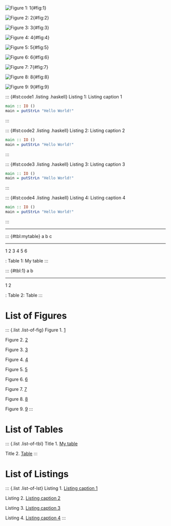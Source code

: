 ![Figure 1: 1](fig1.png){#fig:1}

![Figure 2: 2](fig2.png){#fig:2}

![Figure 3: 3](fig3.png){#fig:3}

![Figure 4: 4](fig4.png){#fig:4}

![Figure 5: 5](fig5.png){#fig:5}

![Figure 6: 6](fig6.png){#fig:6}

![Figure 7: 7](fig7.png){#fig:7}

![Figure 8: 8](fig8.png){#fig:8}

![Figure 9: 9](fig9.png){#fig:9}

::: {#lst:code1 .listing .haskell}
Listing 1: Listing caption 1

``` haskell
main :: IO ()
main = putStrLn "Hello World!"
```
:::

::: {#lst:code2 .listing .haskell}
Listing 2: Listing caption 2

``` haskell
main :: IO ()
main = putStrLn "Hello World!"
```
:::

::: {#lst:code3 .listing .haskell}
Listing 3: Listing caption 3

``` haskell
main :: IO ()
main = putStrLn "Hello World!"
```
:::

::: {#lst:code4 .listing .haskell}
Listing 4: Listing caption 4

``` haskell
main :: IO ()
main = putStrLn "Hello World!"
```
:::

------------------------------------------------------------------------

::: {#tbl:mytable}
  a   b   c
  --- --- ---
  1   2   3
  4   5   6

  : Table 1: My table
:::

::: {#tbl:1}
  a   b
  --- ---
  1   2

  : Table 2: Table
:::

# List of Figures

::: {.list .list-of-fig}
Figure 1. [1](#fig:1)

Figure 2. [2](#fig:2)

Figure 3. [3](#fig:3)

Figure 4. [4](#fig:4)

Figure 5. [5](#fig:5)

Figure 6. [6](#fig:6)

Figure 7. [7](#fig:7)

Figure 8. [8](#fig:8)

Figure 9. [9](#fig:9)
:::

# List of Tables

::: {.list .list-of-tbl}
Title 1. [My table](#tbl:mytable)

Title 2. [Table](#tbl:1)
:::

# List of Listings

::: {.list .list-of-lst}
Listing 1. [Listing caption 1](#lst:code1)

Listing 2. [Listing caption 2](#lst:code2)

Listing 3. [Listing caption 3](#lst:code3)

Listing 4. [Listing caption 4](#lst:code4)
:::
